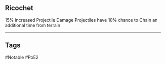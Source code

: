 ## Ricochet
15% increased Projectile Damage
Projectiles have 10% chance to Chain an additional time from terrain

---
## Tags
#Notable
#PoE2
